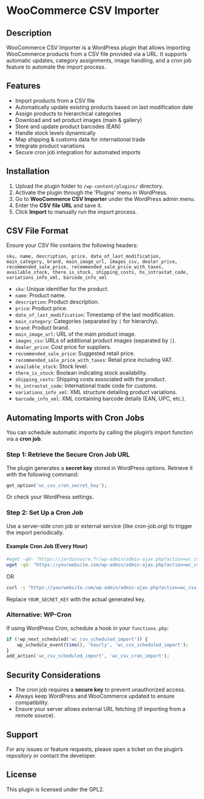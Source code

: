 # WooCommerce CSV Importer

## Description

WooCommerce CSV Importer is a WordPress plugin that allows importing WooCommerce products from a CSV file provided via a URL. It supports automatic updates, category assignments, image handling, and a cron job feature to automate the import process.

## Features

- Import products from a CSV file
- Automatically update existing products based on last modification date
- Assign products to hierarchical categories
- Download and set product images (main & gallery)
- Store and update product barcodes (EAN)
- Handle stock levels dynamically
- Map shipping & customs data for international trade
- Integrate product variations
- Secure cron job integration for automated imports

## Installation

1. Upload the plugin folder to `/wp-content/plugins/` directory.
2. Activate the plugin through the 'Plugins' menu in WordPress.
3. Go to **WooCommerce CSV Importer** under the WordPress admin menu.
4. Enter the **CSV file URL** and save it.
5. Click **Import** to manually run the import process.

## CSV File Format

Ensure your CSV file contains the following headers:

```
sku, name, description, price, date_of_last_modification, main_category, brand, main_image_url, images_csv, dealer_price, recommended_sale_price, recommended_sale_price_with_taxes, available_stock, there_is_stock, shipping_costs, hs_intrastat_code, variations_info_xml, barcode_info_xml
```

- `sku`: Unique identifier for the product.
- `name`: Product name.
- `description`: Product description.
- `price`: Product price.
- `date_of_last_modification`: Timestamp of the last modification.
- `main_category`: Categories (separated by `|` for hierarchy).
- `brand`: Product brand.
- `main_image_url`: URL of the main product image.
- `images_csv`: URLs of additional product images (separated by `|`).
- `dealer_price`: Cost price for suppliers.
- `recommended_sale_price`: Suggested retail price.
- `recommended_sale_price_with_taxes`: Retail price including VAT.
- `available_stock`: Stock level.
- `there_is_stock`: Boolean indicating stock availability.
- `shipping_costs`: Shipping costs associated with the product.
- `hs_intrastat_code`: International trade code for customs.
- `variations_info_xml`: XML structure detailing product variations.
- `barcode_info_xml`: XML containing barcode details (EAN, UPC, etc.).

## Automating Imports with Cron Jobs

You can schedule automatic imports by calling the plugin’s import function via a **cron job**.

### Step 1: Retrieve the Secure Cron Job URL

The plugin generates a **secret key** stored in WordPress options. Retrieve it with the following command:

```php
get_option('wc_csv_cron_secret_key');
```

Or check your WordPress settings.

### Step 2: Set Up a Cron Job

Use a server-side cron job or external service (like cron-job.org) to trigger the import periodically.

#### Example Cron Job (Every Hour)

```sh
#wget -qO- "https://jardinsucre.fr/wp-admin/admin-ajax.php?action=wc_csv_cron_import&cron_key=kxIdq1eKQKl1iZrEJ6SmUoqNcmFmAlXc"
wget -qO- "https://yourwebsite.com/wp-admin/admin-ajax.php?action=wc_csv_cron_import&cron_key=YOUR_SECRET_KEY"
```

OR

```sh
curl -s "https://yourwebsite.com/wp-admin/admin-ajax.php?action=wc_csv_cron_import&cron_key=YOUR_SECRET_KEY"
```

Replace `YOUR_SECRET_KEY` with the actual generated key.

### Alternative: WP-Cron

If using WordPress Cron, schedule a hook in your `functions.php`:

```php
if (!wp_next_scheduled('wc_csv_scheduled_import')) {
    wp_schedule_event(time(), 'hourly', 'wc_csv_scheduled_import');
}
add_action('wc_csv_scheduled_import', 'wc_csv_cron_import');
```

## Security Considerations

- The cron job requires a **secure key** to prevent unauthorized access.
- Always keep WordPress and WooCommerce updated to ensure compatibility.
- Ensure your server allows external URL fetching (if importing from a remote source).

## Support

For any issues or feature requests, please open a ticket on the plugin’s repository or contact the developer.

## License

This plugin is licensed under the GPL2.

